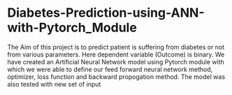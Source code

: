 # Diabetes-Prediction-using-ANN-with-Pytorch_Module
The Aim of this project is to  predict patient is suffering from diabetes or not from various parameters. Here dependent variable (Outcome) is binary.
We have created an  Artificial Neural Network model using Pytorch module with which we were able to define our feed forward neural network method, optimizer, loss function and backward propogation method. The model was also tested with new set of input
